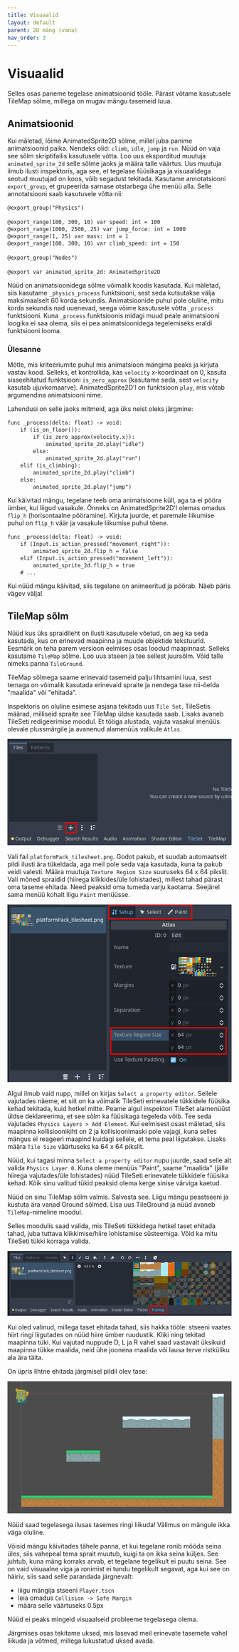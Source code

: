 ```yaml
---
title: Visuaalid
layout: default
parent: 2D mäng (vana)
nav_order: 3
---
```


# Visuaalid

Selles osas paneme tegelase animatsioonid tööle. Pärast võtame kasutusele TileMap sõlme, millega on mugav mängu tasemeid luua.

## Animatsioonid

Kui mäletad, lõime AnimatedSprite2D sõlme, millel juba panime animatsioonid paika. Nendeks olid: `climb`, `idle`, `jump` ja `run`. Nüüd on vaja see sõlm skriptifailis kasutusele võtta. Loo uus eksporditud muutuja `animated_sprite_2d` selle sõlme jaoks ja määra talle väärtus. Uus muutuja ilmub ilusti inspektoris, aga see, et tegelase füüsikaga ja visuaalidega seotud muutujad on koos, võib segadust tekitada. Kasutame annotatsiooni `export_group`, et grupeerida sarnase otstarbega ühe menüü alla. Selle annotatsiooni saab kasutusele võtta nii:

```gdscript
@export_group("Physics")

@export_range(100, 300, 10) var speed: int = 100
@export_range(1000, 2500, 25) var jump_force: int = 1000
@export_range(1, 25) var mass: int = 1
@export_range(100, 300, 10) var climb_speed: int = 150

@export_group("Nodes")

@export var animated_sprite_2d: AnimatedSprite2D
```

Nüüd on animatsioonidega sõlme võimalik koodis kasutada. Kui mäletad, siis kasutame `_physics_process` funktsiooni, sest seda kutsutakse välja maksimaalselt 60 korda sekundis. Animatsioonide puhul pole oluline, mitu korda sekundis nad uuenevad, seega võime kasutusele võtta `_process` funktsiooni. Kuna `_process` funktsioonis midagi muud peale animatsiooni loogika ei saa olema, siis ei pea animatsioonidega tegelemiseks eraldi funktsiooni looma.

### Ülesanne

Mõtle, mis kriteeriumite puhul mis animatsioon mängima peaks ja kirjuta vastav kood.
Selleks, et kontrollida, kas `velocity` x-koordinaat on 0, kasuta sisseehitatud funktsiooni `is_zero_approx` (kasutame seda, sest `velocity` kasutab ujuvkomaarve).
AnimatedSprite2D'l on funktsioon `play`, mis võtab argumendina animatsiooni nime.

Lahendusi on selle jaoks mitmeid, aga üks neist oleks järgmine:

```gdscript
func _process(delta: float) -> void:
	if (is_on_floor()):
		if (is_zero_approx(velocity.x)):
			animated_sprite_2d.play("idle")
		else:
			animated_sprite_2d.play("run")
	elif (is_climbing):
		animated_sprite_2d.play("climb")
	else:
		animated_sprite_2d.play("jump")
```

Kui käivitad mängu, tegelane teeb oma animatsioone küll, aga ta ei pööra ümber, kui liigud vasakule. Õnneks on AnimatedSprite2D'l olemas omadus `flip_h` (horisontaalne pööramine). Kirjuta juurde, et paremale liikumise puhul on `flip_h` väär ja vasakule liikumise puhul tõene.

```gdscript
func _process(delta: float) -> void:
    if (Input.is_action_pressed("movement_right")):
        animated_sprite_2d.flip_h = false
    elif (Input.is_action_pressed("movement_left")):
        animated_sprite_2d.flip_h = true
    # ...
```

Kui nüüd mängu käivitad, siis tegelane on animeeritud ja pöörab. Näeb päris vägev välja!

## TileMap sõlm

Nüüd kus üks spraidileht on ilusti kasutusele võetud, on aeg ka seda kasutada, kus on erinevad maapinna ja muude objektide tekstuurid. Eesmärk on teha parem versioon eelmises osas loodud maapinnast. Selleks kasutame `TileMap` sõlme. Loo uus stseen ja tee sellest juursõlm. Võid talle nimeks panna `TileGround`.

TileMap sõlmega saame erinevaid tasemeid palju lihtsamini luua, sest temaga on võimalik kasutada erinevaid spraite ja nendega tase nii-öelda "maalida" või "ehitada".

Inspektoris on oluline esimese asjana tekitada uus `Tile Set`. TileSetis määrad, milliseid spraite see TileMap üldse kasutada saab. Lisaks avaneb TileSeti redigeerimise moodul. Et tööga alustada, vajuta vasakul menüüs olevale plussmärgile ja avanenud alamenüüs valikule `Atlas`.

![Uue spraidi loomiseks peab vajutama TileSeti moodulis plussmärgile, mille asukoht on punasega tähistatud.](./pildid/visuaalid/tileset-vali-spraidid.png)

Vali fail `platformPack_tilesheet.png`. Godot pakub, et suudab automaatselt pildi ilusti ära tükeldada, aga meil pole seda vaja kasutada, kuna ta pakub veidi valesti. Määra muutuja `Texture Region Size` suuruseks 64 x 64 pikslit. Vali mõned spraidid (hiirega klikkides/üle lohistades), millest tahad pärast oma taseme ehitada. Need peaksid oma tumeda varju kaotama. Seejärel sama menüü kohalt liigu `Paint` menüüsse.

![Punasega on ära märgitud Texture Region Size muutuja asukoht ja TileSet mooduli menüüde vahel liikumise nupud.](./pildid/visuaalid/tileset-menuud.png)

Algul ilmub vaid nupp, millel on kirjas `Select a property editor`. Sellele vajutades näeme, et siit on ka võimalik TileSeti erinevatele tükkidele füüsika kehad tekitada, kuid hetkel mitte. Peame algul inspektori TileSet alamenüüst üldse deklareerima, et see sõlm ka füüsikaga tegeleda võib. Tee seda vajutades `Physics Layers > Add Element`. Kui eelmisest osast mäletad, siis maapinna kollisioonikiht on 2 ja kollisioonimaski pole vajagi, kuna selles mängus ei reageeri maapind kuidagi sellele, et tema peal liigutakse. Lisaks määra `Tile Size` väärtuseks ka 64 x 64 pikslit.

Nüüd, kui tagasi minna `Select a property editor` nupu juurde, saad selle alt valida `Physics Layer 0`. Kuna oleme menüüs "Paint", saame "maalida" (jälle hiirega vajutades/üle lohistades) nüüd TileSeti erinevatele tükkidele füüsika kehad. Kõik sinu valitud tükid peaksid olema kerge sinise värviga kaetud.

Nüüd on sinu TileMap sõlm valmis. Salvesta see. Liigu mängu peastseeni ja kustuta ära vanad Ground sõlmed. Lisa uus TileGround ja nüüd avaneb `TileMap`-nimeline moodul.

Selles moodulis saad valida, mis TileSeti tükkidega hetkel taset ehitada tahad, juba tuttava klikkimise/hiire lohistamise süsteemiga. Võid ka mitu TileSeti tükki korraga valida.

![TileMap moodul peaks selline välja nägema.](./pildid/visuaalid/tilemap-moodul.png)

Kui oled valinud, millega taset ehitada tahad, siis hakka tööle: stseeni vaates hiirt ringi liigutades on nüüd hiire ümber ruudustik. Kliki ning tekitad maapinna tüki. Kui vajutad nuppude D, L ja R vahel saad vastavalt üksikuid maapinna tükke maalida, neid ühe joonena maalida või lausa terve ristküliku ala ära täita.

On üpris lihtne ehitada järgmisel pildil olev tase:

![Näide ehitatavast tasemest.](./pildid/visuaalid/naide-tasemest.png)

Nüüd saad tegelasega ilusas tasemes ringi liikuda! Välimus on mängule ikka väga oluline.

Võisid mängu käivitades tähele panna, et kui tegelane ronib mööda seina üles, siis vahepeal tema sprait muutub, kuigi ta on ikka seina küljes. See juhtub, kuna mäng korraks arvab, et tegelane tegelikult ei puutu seina. See on vaid visuaalne viga ja ronimist ei tundu tegelikult segavat, aga kui see on häiriv, siis saad selle parandada järgnevalt:

-	liigu mängija stseeni `Player.tscn`
-	leia omadus `Collision -> Safe Margin`
-	määra selle väärtuseks 0.5px

Nüüd ei peaks mingeid visuaalseid probleeme tegelasega olema.

Järgmises osas tekitame uksed, mis lasevad meil erinevate tasemete vahel liikuda ja võtmed, millega lukustatud uksed avada.